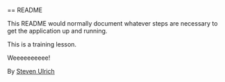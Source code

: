== README

This README would normally document whatever steps are necessary to get the
application up and running.

This is a training lesson.

Weeeeeeeeee!

By [Steven Ulrich](http://stevenulrich.info)